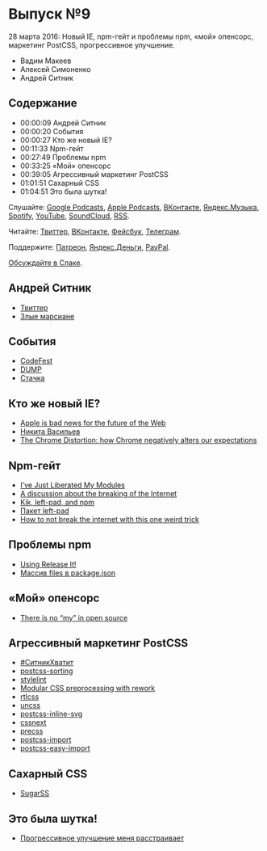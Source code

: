 # Выпуск №9

28 марта 2016: Новый IE, npm-гейт и проблемы npm, «мой» опенсорс, маркетинг PostCSS, прогрессивное улучшение.

- Вадим Макеев
- Алексей Симоненко
- Андрей Ситник

## Содержание

- 00:00:09 Андрей Ситник
- 00:00:20 События
- 00:00:27 Кто же новый IE?
- 00:11:33 Npm-гейт
- 00:27:49 Проблемы npm
- 00:33:25 «Мой» опенсорс
- 00:39:05 Агрессивный маркетинг PostCSS
- 01:01:51 Сахарный CSS
- 01:04:51 Это была шутка!

Слушайте: [Google Podcasts](https://podcasts.google.com/?feed=aHR0cHM6Ly93ZWItc3RhbmRhcmRzLnJ1L3BvZGNhc3QvZmVlZC8), [Apple Podcasts](https://podcasts.apple.com/podcast/id1080500016), [ВКонтакте](https://vk.com/podcasts-32017543), [Яндекс.Музыка](https://music.yandex.ru/album/6245956), [Spotify](https://open.spotify.com/show/3rzAcADjpBpXt73L0epTjV), [YouTube](https://www.youtube.com/playlist?list=PLMBnwIwFEFHcwuevhsNXkFTcadeX5R1Go), [SoundCloud](https://soundcloud.com/web-standards), [RSS](https://web-standards.ru/podcast/feed/).

Читайте: [Твиттер](https://twitter.com/webstandards_ru), [ВКонтакте](https://vk.com/webstandards_ru), [Фейсбук](https://www.facebook.com/webstandardsru), [Телеграм](https://t.me/webstandards_ru).

Поддержите: [Патреон](https://www.patreon.com/webstandards_ru), [Яндекс.Деньги](https://money.yandex.ru/to/41001119329753), [PayPal](https://www.paypal.me/pepelsbey).

[Обсуждайте в Слаке](http://slack.web-standards.ru/).

## Андрей Ситник

- [Твиттер](https://twitter.com/andrey_sitnik)
- [Злые марсиане](https://evilmartians.com/)

## События

- [CodeFest](http://2016.codefest.ru/)
- [DUMP](http://dump-conf.ru/)
- [Стачка](http://nastachku.ru/)

## Кто же новый IE?

- [Apple is bad news for the future of the Web](https://medium.com/p/6027b000b0c4)
- [Никита Васильев](http://n12v.com/)
- [The Chrome Distortion: how Chrome negatively alters our expectations](https://blog.runspired.com/2016/03/25/the-chrome-distortion-chrome-alters-our-expectations-in-highly-negative-ways/)

## Npm-гейт

- [I’ve Just Liberated My Modules](https://medium.com/p/9045c06be67c)
- [A discussion about the breaking of the Internet](https://medium.com/p/3d4d2a83aa4d)
- [Kik, left-pad, and npm](http://blog.npmjs.org/post/141577284765/kik-left-pad-and-npm)
- [Пакет left-pad](https://www.npmjs.com/package/left-pad)
- [How to not break the internet with this one weird trick](https://medium.com/p/e3e2d57fee28)

## Проблемы npm

- [Using Release It!](https://medium.com/p/60b96515c073)
- [Массив files в package.json](https://docs.npmjs.com/files/package.json#files)

## «Мой» опенсорс

- [There is no “my” in open source](https://medium.com/p/c3e5555390fa)

## Агрессивный маркетинг PostCSS

- [#СитникХватит](https://twitter.com/search?q=%23ситникхватит)
- [postcss-sorting](https://github.com/hudochenkov/postcss-sorting)
- [stylelint](http://stylelint.io/)
- [Modular CSS preprocessing with rework](http://tjholowaychuk.tumblr.com/post/44267035203/modular-css-preprocessing-with-rework)
- [rtlcss](https://github.com/MohammadYounes/rtlcss)
- [uncss](https://github.com/giakki/uncss)
- [postcss-inline-svg](https://github.com/TrySound/postcss-inline-svg)
- [cssnext](http://cssnext.io/)
- [precss](https://github.com/jonathantneal/precss)
- [postcss-import](https://github.com/postcss/postcss-import)
- [postcss-easy-import](https://github.com/trysound/postcss-easy-import)

## Сахарный CSS

- [SugarSS](https://github.com/postcss/sugarss)

## Это была шутка!

- [Прогрессивное улучшение меня расстраивает](https://medium.com/p/7084fa62d967)
